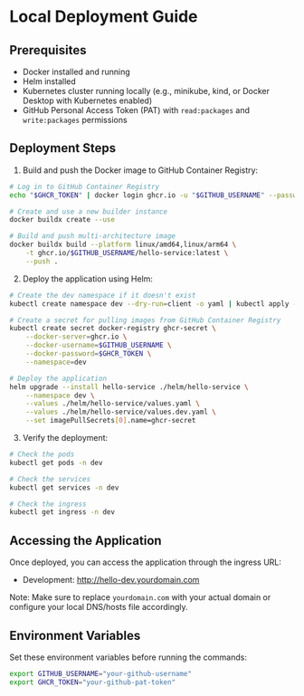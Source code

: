 # Local Deployment Guide

## Prerequisites
- Docker installed and running
- Helm installed
- Kubernetes cluster running locally (e.g., minikube, kind, or Docker Desktop with Kubernetes enabled)
- GitHub Personal Access Token (PAT) with `read:packages` and `write:packages` permissions

## Deployment Steps

1. Build and push the Docker image to GitHub Container Registry:
```bash
# Log in to GitHub Container Registry
echo "$GHCR_TOKEN" | docker login ghcr.io -u "$GITHUB_USERNAME" --password-stdin

# Create and use a new builder instance
docker buildx create --use

# Build and push multi-architecture image
docker buildx build --platform linux/amd64,linux/arm64 \
    -t ghcr.io/$GITHUB_USERNAME/hello-service:latest \
    --push .
```

2. Deploy the application using Helm:
```bash
# Create the dev namespace if it doesn't exist
kubectl create namespace dev --dry-run=client -o yaml | kubectl apply -f -

# Create a secret for pulling images from GitHub Container Registry
kubectl create secret docker-registry ghcr-secret \
    --docker-server=ghcr.io \
    --docker-username=$GITHUB_USERNAME \
    --docker-password=$GHCR_TOKEN \
    --namespace=dev

# Deploy the application
helm upgrade --install hello-service ./helm/hello-service \
    --namespace dev \
    --values ./helm/hello-service/values.yaml \
    --values ./helm/hello-service/values.dev.yaml \
    --set imagePullSecrets[0].name=ghcr-secret
```

3. Verify the deployment:
```bash
# Check the pods
kubectl get pods -n dev

# Check the services
kubectl get services -n dev

# Check the ingress
kubectl get ingress -n dev
```

## Accessing the Application
Once deployed, you can access the application through the ingress URL:
- Development: http://hello-dev.yourdomain.com

Note: Make sure to replace `yourdomain.com` with your actual domain or configure your local DNS/hosts file accordingly.

## Environment Variables
Set these environment variables before running the commands:
```bash
export GITHUB_USERNAME="your-github-username"
export GHCR_TOKEN="your-github-pat-token"
```
